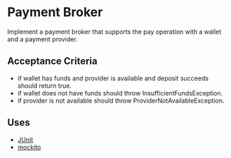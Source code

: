 # Payment Broker

Implement a payment broker that supports the pay operation with a wallet and a payment provider.


## Acceptance Criteria

* if wallet has funds and provider is available and deposit succeeds should return true.
* if wallet does not have funds should throw InsufficientFundsException.
* if provider is not available should throw ProviderNotAvailableException.


## Uses

* [JUnit](https://junit.org/junit4/)
* [mockito](http://site.mockito.org/)